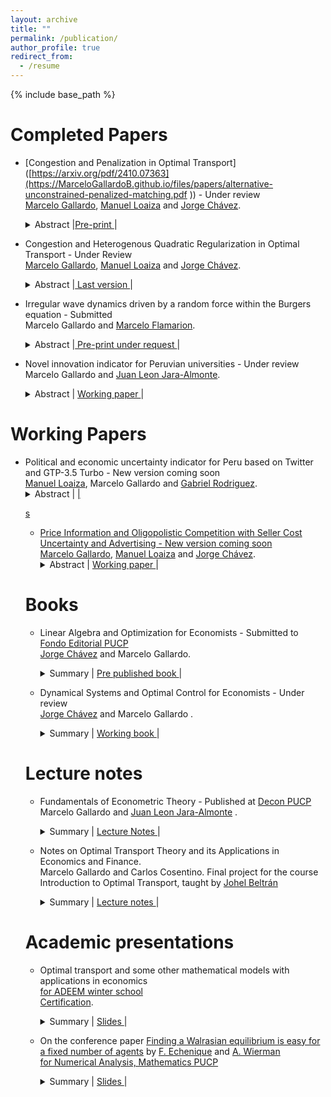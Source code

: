 ```yaml
---
layout: archive
title: ""
permalink: /publication/
author_profile: true
redirect_from:
  - /resume
---
```


{% include base_path %}

Completed Papers 
======

* [Congestion and Penalization in Optimal Transport]([https://arxiv.org/pdf/2410.07363](https://MarceloGallardoB.github.io/files/papers/alternative-unconstrained-penalized-matching.pdf
)) - Under review <br>
[Marcelo Gallardo](https://marcelogallardob.github.io/),  [Manuel Loaiza](https://github.com/ManuelLoaizaVasquez) and [Jorge Chávez](https://www.pucp.edu.pe/profesor/jorge-chavez-fuentes). <br>
  <details>    <summary> Abstract |<a href="https://arxiv.org/pdf/2410.07363" role="button" target="_blank">Pre-print </a> |  
    </summary> In this paper we introduce two novel models derived from the discrete optimal transport problem. The first model extends the traditional transport problem by adding a quadratic congestion factor directly into the cost function, while the second model replaces conventional constraints with weighted penalization terms. We present theoretical results, for the characterization of interior and corner solution for some specific cases, and we perform smooth comparative statics analysis. We also propose an O((N+L)(NL)2) algorithm for computing the optimal plan for the penalized model assuming interior solutions. Pre-print in arXiv differs slightly from the last version in SSRN.  </details>  


* Congestion and Heterogenous Quadratic Regularization in Optimal Transport - Under Review <br>
[Marcelo Gallardo](https://marcelogallardob.github.io/),  [Manuel Loaiza](https://github.com/ManuelLoaizaVasquez) and [Jorge Chávez](https://www.pucp.edu.pe/profesor/jorge-chavez-fuentes). <br>
  <details>    <summary> Abstract |<a href="https://MarceloGallardoB.github.io/files/papers/coloquio_mate_pucp.pdf" role="button" target="_blank"> Last version </a> | 
    </summary> In this paper, we build upon the optimal transport quadratic regularization model to develop a framework that incorporates congestion costs, particularly in matching within the healthcare and education sectors. Specifically, we introduce a model with heterogeneous quadratic costs. We analyze the model's properties under specific cases, extending the existing literature. Furthermore, we explore key structural characteristics of the model and provide numerical examples illustrating why this formulation more accurately captures real-world phenomena, particularly in the Peruvian context. The main result consists of identifying a specific type of corner solution when matching the same number of clusters, i.e., N=L.  </details>  


* Irregular wave dynamics driven by a random force within the Burgers equation - Submitted <br>
Marcelo Gallardo and [Marcelo Flamarion](https://www.pucp.edu.pe/profesor/marcelo-velloso-flamarion-vasconcellos-). <br>
  <details>     <summary> Abstract |<a href="https://tcam.sbmac.org.br/tema" role="button" target="_blank"> Pre-print under request </a> | 
    </summary> In this article, we study the classical Burgers equation as a model for random fields. First, we consider initial data defined as a sum of harmonics with random phases and compute the blow-up time. Several simulations are performed, revealing that, while the critical blow-up time is approximately distributed according to a Gaussian law, the statistical tests reject the normality hypothesis. For the viscous case, we analyze waves driven by a random force. Using the Cole-Hopf transformation, the averaged wave field is computed numerically. Through a change of variables, we demonstrate that randomness primarily affects the phase of the wave field. Assuming the phase follows a uniform distribution, we show that the averaged field spreads and diminishes over time.
  </details>  


* Novel innovation indicator for Peruvian universities - Under review <br>
 Marcelo Gallardo and [Juan Leon Jara-Almonte](https://www.grade.org.pe/en/investigadores/personal/jleon/). <br>
  <details> 
    <summary>
        Abstract |
        <a href="https://MarceloGallardoB.github.io/files/papers/innovation_peruvian_universities.pdf" role="button" target="_blank"> Working paper </a> | 
    </summary> This paper proposes an innovation indicator for Peruvian universities, focusing on scientific innovation in fields such as engineering and pure sciences. The indicator is constructed using a selected dataset (Scopus, TUNI, Sunedu) and confirmatory factor analysis (CFA) to ensure robust measurement, with Tucker-Lewis Index (TLI) and Comparative Fit Index (CFI) used to validate the model fit. K-means clustering is applied to identify innovation clusters among universities. The validity of the indicator is examined through standard correlation with university rankings and econometric analysis linking the indicator with wage per hour and simple overeducation. To address potential sample selection bias, we implement a Heckman two-step correction, incorporating the inverse Mills ratio (IMR) into the wage equation. Additionally, we correct for heteroscedasticity by employing heteroscedasticity-robust standard errors (HC3). For this work, we used ENAHO modules 200-500. 
  </details>  


Working Papers 
======

* Political and economic uncertainty indicator for Peru based on Twitter and GTP-3.5 Turbo - New version coming soon <br>
[Manuel Loaiza](https://github.com/ManuelLoaizaVasquez),  Marcelo Gallardo  and [Gabriel Rodriguez](https://www.pucp.edu.pe/profesor/gabriel-rodriguez-briones/). <br>
  <details> 
    <summary>
        Abstract |
        <a href="https://MarceloGallardoB.github.io/files/papers/X political and economic uncertainty index for Peru.pdf
" role="button" target="_blank"> Working paper </a> | 
    </summary> In this paper, we focus on developing a new political-economic uncertainty index based on tweets from influential figures in Peruvian politics and economics with accounts on Twitter (now X) from 2018 to 2023. These tweets are analyzed and classified using GPT-3.5 Turbo to determine their stance on Peru’s political and economic landscape, generating a time series of political-economic uncertainty. The aggregation process employs novel machine learning techniques to enhance the robustness of the index. To evaluate the impact of this index, we conduct time series and count-based econometric analyses using key macroeconomic variables, such as the Lima Stock Exchange (BVL) returns and the USD/PEN exchange rate.
  </details>  

s

* Price Information and Oligopolistic Competition with Seller Cost Uncertainty and Advertising - New version coming soon <br>
[Marcelo Gallardo](https://marcelogallardob.github.io/),  [Manuel Loaiza](https://github.com/ManuelLoaizaVasquez) and [Jorge Chávez](https://www.pucp.edu.pe/profesor/jorge-chavez-fuentes). <br>
  <details> 
    <summary>
        Abstract |
        <a href="" role="button" target="_blank"> Working paper </a> | 
    </summary> We build on Martinelli and Xiao (2024) by introducing a new model for oligopolistic competition that incorporates seller cost uncertainty and advertising. Unlike Martinelli and Xiao (2024), our model explicitly includes advertising. This addition leads to a more complex expression for expected demand, yet more flexible as it accounts for the impact of advertising expenditures by each firm. We present two scenarios: one where advertising is exogenous and the optimization focuses solely on pricing, and another where advertising is treated as an endogenous decision variable. For the exogenous case with J = 2, we derive analytical results, while for the remaining cases, we conduct a numerical analysis. 
  </details>  



Books
======
  
* Linear Algebra and Optimization for Economists - Submitted to [Fondo Editorial PUCP](https://www.fondoeditorial.pucp.edu.pe/) <br>
 [Jorge Chávez](https://www.pucp.edu.pe/profesor/jorge-chavez-fuentes) and Marcelo Gallardo. <br>
  <details> 
    <summary>
        Summary |
        <a href="https://MarceloGallardoB.github.io/files/Index ALOECO.pdf" role="button" target="_blank"> Pre published book </a> | 
    </summary>
  Pre-published book about Linear Algebra and Static Optimization for Economists. Linear algebra, topology in normed vector spaces, convex analysis, unconstrained static optimization, constrained static optimization, smooth comparative statics, preferences, consumer theory, pure exchange economies, and other economic applications.
  </details>


* Dynamical Systems and Optimal Control for Economists - Under review <br>
 [Jorge Chávez](https://www.pucp.edu.pe/profesor/jorge-chavez-fuentes) and  Marcelo Gallardo . <br>
  <details> 
    <summary>
        Summary |
        <a href="https://MarceloGallardoB.github.io/files/index_dynamical_systems_optimal_control.pdf" role="button" target="_blank"> Working book </a> | 
    </summary>
  Working book about Dynamical Systems and Optimal Control in Continuous Time for Economists. Ordinary scalar differential equations, linear systems, nonlinear systems, calculus of variations, and optimal control theory. Applications to economic models include Solow's model, Ramsey‑Cass‑Koopsman's model, Tobin's Q, and many others.
  </details>

Lecture notes
======

* Fundamentals of Econometric Theory - Published at [Decon PUCP](https://departamento-economia.pucp.edu.pe/investigacion/materiales-de-ensenanza) <br>
Marcelo Gallardo and [Juan Leon Jara-Almonte](https://www.grade.org.pe/en/investigadores/personal/jleon/) . <br>
  <details> 
    <summary>
        Summary |
        <a href="https://drive.google.com/file/d/1V83nxe9vwq05elosclyTFafENk0DRMdl/view" role="button" target="_blank"> Lecture Notes </a> | 
    </summary> These lecture notes offer a deep dive into econometrics, structured around key themes from matrix algebra basics to statistical models. The content begins with foundational matrix operations and their relevance to econometrics, advancing to the multivariate models with a focus on linear models and optimization issues. It also addresses qualitative variables, sampling methods, and experimental designs. Crucial econometric challenges such as multicollinearity, parameter stability, heteroscedasticity, and serial autocorrelation are thoroughly examined, alongside detection and correction techniques. The notes culminate in discussions on more advanced topics like instrumental variables, maximum likelihood estimation, and an appendix on probability theory, equipping readers with a broad understanding of econometric analysis and application. New: second version will include more examples and an introduction to time series. 
  </details>

* Notes on Optimal Transport Theory and its Applications in Economics and Finance. <br>
 Marcelo Gallardo and Carlos Cosentino. Final project for the course Introduction to Optimal Transport, taught by [Johel Beltrán](https://emap.fgv.br/en/professors/johel-victorino-beltran-ramirez) <br>
  <details> 
      <summary> Summary | 
        <a href="https://MarceloGallardoB.github.io/files/optimal_transport_para_economistas.pdf" role="button" target="_blank"> Lecture notes   </a> | 
      </summary> This document discusses applications of optimal transport theory in economics and finance, with a focus on computational methods like entropic regularization and the Sinkhorn-Knopp algorithm. It covers topics such as matching markets, cost structure estimation, Credit Value Adjustment, and risk measures, aiming to provide detailed explanations and translations of complex results for students with a strong mathematical background. The document includes an appendix to support understanding and is intended for advanced students interested in economic and financial applications of optimal transport. </details>


Academic presentations
======

* Optimal transport and some other mathematical models with applications in economics <br>
 <u> for ADEEM winter school</u> <br>
 [Certification](https://MarceloGallardoB.github.io/files/adeem.pdf).<br>
    <details> 
      <summary>
          Summary |
          <a href="https://MarceloGallardoB.github.io/files/slides_ot.pdf" role="button" target="_blank"> Slides </a> |   
      </summary> Seminar for the Winter School 2023 organized by the Association of Students and Alumni of Mathematics and the Association of Physics Students of PUCP. Based on Alfred Galichon's book, Optimal transport methods in economics, and his co-autohored paper SISTA: learning optimal transport costs under sparsity constraints.   
    </details>

* On the conference paper [Finding a Walrasian equilibrium is easy for a fixed number of agents](https://eml.berkeley.edu/~fechenique/published/sperner.pdf) by [F. Echenique](https://eml.berkeley.edu/~fechenique/index.html) and [A. Wierman](https://adamwierman.com/) <br>
 <u> for Numerical Analysis, Mathematics PUCP </u> <br>
    <details> 
      <summary>
          Summary |
          <a href="https://MarceloGallardoB.github.io/files/walrasian_equilibrium_echenique_wierman.pdf" role="button" target="_blank"> Slides </a> |   
      </summary> As part of the midterm assignment for the course Numerical Analysis (2024-2), I presented the article Finding a Walrasian Equilibrium is Easy for a Finite Number of Agents by Federico Echenique and Adam Wierman. The article introduces an algorithm that computes, in polynomial time with respect to the number of goods and a parameter epsilon, an epsilon-Walrasian equilibrium. In my presentation, I delved into some of the technical details and provided a comprehensive introduction for those unfamiliar with general equilibrium theory. I also proposed some insights on one of the lemmas discussed in the article.
    </details>

    

 

